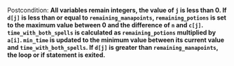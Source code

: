Postcondition: **All variables remain integers, the value of `j` is less than 0. If `d[j]` is less than or equal to `remaining_manapoints`, `remaining_potions` is set to the maximum value between 0 and the difference of `n` and `c[j]`. `time_with_both_spells` is calculated as `remaining_potions` multiplied by `a[i]`. `min_time` is updated to the minimum value between its current value and `time_with_both_spells`. If `d[j]` is greater than `remaining_manapoints`, the loop or if statement is exited.**